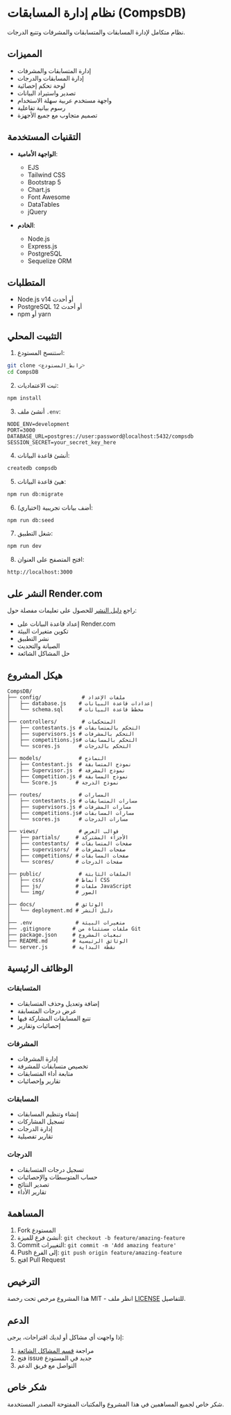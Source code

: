 # نظام إدارة المسابقات (CompsDB)

نظام متكامل لإدارة المسابقات والمتسابقات والمشرفات وتتبع الدرجات.

## المميزات

- إدارة المتسابقات والمشرفات
- إدارة المسابقات والدرجات
- لوحة تحكم إحصائية
- تصدير واستيراد البيانات
- واجهة مستخدم عربية سهلة الاستخدام
- رسوم بيانية تفاعلية
- تصميم متجاوب مع جميع الأجهزة

## التقنيات المستخدمة

- **الواجهة الأمامية**: 
  - EJS
  - Tailwind CSS
  - Bootstrap 5
  - Chart.js
  - Font Awesome
  - DataTables
  - jQuery

- **الخادم**:
  - Node.js
  - Express.js
  - PostgreSQL
  - Sequelize ORM

## المتطلبات

- Node.js v14 أو أحدث
- PostgreSQL 12 أو أحدث
- npm أو yarn

## التثبيت المحلي

1. استنسخ المستودع:
```bash
git clone <رابط_المستودع>
cd CompsDB
```

2. ثبت الاعتماديات:
```bash
npm install
```

3. أنشئ ملف `.env`:
```env
NODE_ENV=development
PORT=3000
DATABASE_URL=postgres://user:password@localhost:5432/compsdb
SESSION_SECRET=your_secret_key_here
```

4. أنشئ قاعدة البيانات:
```bash
createdb compsdb
```

5. هيئ قاعدة البيانات:
```bash
npm run db:migrate
```

6. (اختياري) أضف بيانات تجريبية:
```bash
npm run db:seed
```

7. شغل التطبيق:
```bash
npm run dev
```

8. افتح المتصفح على العنوان:
```
http://localhost:3000
```

## النشر على Render.com

راجع [دليل النشر](./docs/deployment.md) للحصول على تعليمات مفصلة حول:
- إعداد قاعدة البيانات على Render.com
- تكوين متغيرات البيئة
- نشر التطبيق
- الصيانة والتحديث
- حل المشاكل الشائعة

## هيكل المشروع

```
CompsDB/
├── config/             # ملفات الإعداد
│   ├── database.js    # إعدادات قاعدة البيانات
│   └── schema.sql     # مخطط قاعدة البيانات
│
├── controllers/        # المتحكمات
│   ├── contestants.js # التحكم بالمتسابقات
│   ├── supervisors.js # التحكم بالمشرفات
│   ├── competitions.js# التحكم بالمسابقات
│   └── scores.js      # التحكم بالدرجات
│
├── models/            # النماذج
│   ├── Contestant.js  # نموذج المتسابقة
│   ├── Supervisor.js  # نموذج المشرفة
│   ├── Competition.js # نموذج المسابقة
│   └── Score.js      # نموذج الدرجة
│
├── routes/            # المسارات
│   ├── contestants.js # مسارات المتسابقات
│   ├── supervisors.js # مسارات المشرفات
│   ├── competitions.js# مسارات المسابقات
│   └── scores.js      # مسارات الدرجات
│
├── views/             # قوالب العرض
│   ├── partials/     # الأجزاء المشتركة
│   ├── contestants/  # صفحات المتسابقات
│   ├── supervisors/  # صفحات المشرفات
│   ├── competitions/ # صفحات المسابقات
│   └── scores/       # صفحات الدرجات
│
├── public/            # الملفات الثابتة
│   ├── css/          # أنماط CSS
│   ├── js/           # ملفات JavaScript
│   └── img/          # الصور
│
├── docs/             # الوثائق
│   └── deployment.md # دليل النشر
│
├── .env              # متغيرات البيئة
├── .gitignore       # ملفات مستثناة من Git
├── package.json     # تبعيات المشروع
├── README.md        # الوثائق الرئيسية
└── server.js        # نقطة البداية
```

## الوظائف الرئيسية

### المتسابقات
- إضافة وتعديل وحذف المتسابقات
- عرض درجات المتسابقة
- تتبع المسابقات المشاركة فيها
- إحصائيات وتقارير

### المشرفات
- إدارة المشرفات
- تخصيص متسابقات للمشرفة
- متابعة أداء المتسابقات
- تقارير وإحصائيات

### المسابقات
- إنشاء وتنظيم المسابقات
- تسجيل المشاركات
- إدارة الدرجات
- تقارير تفصيلية

### الدرجات
- تسجيل درجات المتسابقات
- حساب المتوسطات والإحصائيات
- تصدير النتائج
- تقارير الأداء

## المساهمة

1. Fork المستودع
2. أنشئ فرع للميزة: `git checkout -b feature/amazing-feature`
3. Commit التغييرات: `git commit -m 'Add amazing feature'`
4. Push إلى الفرع: `git push origin feature/amazing-feature`
5. افتح Pull Request

## الترخيص

هذا المشروع مرخص تحت رخصة MIT - انظر ملف [LICENSE](LICENSE) للتفاصيل.

## الدعم

إذا واجهت أي مشاكل أو لديك اقتراحات، يرجى:
1. مراجعة [قسم المشاكل الشائعة](./docs/deployment.md#حل-المشاكل-الشائعة)
2. فتح issue جديد في المستودع
3. التواصل مع فريق الدعم

## شكر خاص

شكر خاص لجميع المساهمين في هذا المشروع والمكتبات المفتوحة المصدر المستخدمة.
